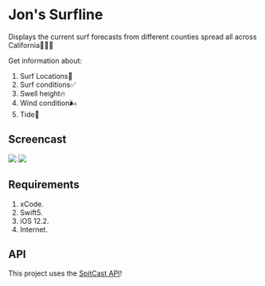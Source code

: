 # Jon's Surfline 
Displays the current surf forecasts from different counties spread all across California🏄🏼‍♂️

Get information about:

 1. Surf Locations📍
 2. Surf conditions✅
 3. Swell height🔥
 4. Wind condition🌬
 5. Tide🌊
## Screencast
![](https://lh3.googleusercontent.com/bkC_kYEmrl_ODLLdoQ05E9yGEqH3_FqJpND1odFofWX1G5pAzQhAO33uYdnarJ6OGRax7yq4E8h_)  ![](https://lh3.googleusercontent.com/_PGmjYtD17ULoF4XOj4l8MyQ6OBarivORsPgwv2fkYn15gQDOsj111Xs8OzGwz0Ao95x-vqwBD5N) 
## Requirements
 1. xCode.
 2. Swift5.
 3. iOS 12.2.
 4. Internet.
 ## API
 This project uses the [SpitCast API](http://www.spitcast.com/api/docs/)!
 
 
